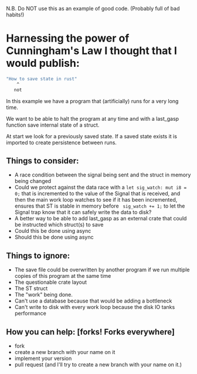 N.B. Do NOT use this as an example of good code. (Probably full of bad habits!)
# Harnessing the power of Cunningham's Law I thought that I would publish:

```bash
"How to save state in rust"
    ^
   not
```

In this example we have a program that (artificially) runs for a very long time.

We want to be able to halt the program at any time and with a last_gasp function
save internal state of a struct.

At start we look for a previously saved state.
If a saved state exists it is imported to
create persistence between runs.


## Things to consider:

* A race condition between the signal being sent and the struct in memory being changed
* Could we protect against the data race with a `let sig_watch: mut i8 = 0;` that is incremented to the value of the Signal that is received, and then the main work loop watches to see if it has been incremented, ensures that ST is stable in memory before ` sig_watch += 1;` to let the Signal trap know that it can safely write the data to disk?
* A better way to be able to add last_gasp as an external crate that could be instructed which struct(s) to save
* Could this be done using async
* Should this be done using async


## Things to ignore:

* The save file could be overwritten by another program if we run multiple copies of this program at the same time
* The questionable crate layout
* The ST struct
* The "work" being done.
* Can't use a database because that would be adding a bottleneck
* Can't write to disk with every work loop because the disk IO tanks performance

## How you can help: [forks! Forks everywhere]

* fork
* create a new branch with your name on it
* implement your version
* pull request (and I'll try to create a new branch with your name on it.)
